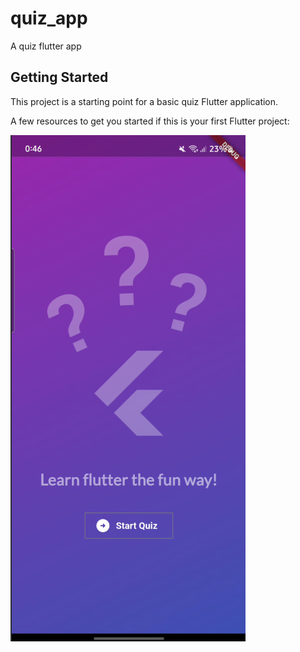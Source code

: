 # quiz_app

A quiz flutter app

## Getting Started

This project is a starting point for a basic quiz Flutter application.

A few resources to get you started if this is your first Flutter project:

![Start_Screen](image.png)
